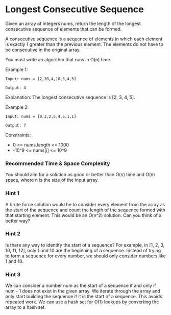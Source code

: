 # **Longest Consecutive Sequence**

Given an array of integers nums, return the length of the longest consecutive sequence of elements that can be formed.

A consecutive sequence is a sequence of elements in which each element is exactly 1 greater than the previous element. The elements do not have to be consecutive in the original array.

You must write an algorithm that runs in O(n) time.

Example 1:

```
Input: nums = [2,20,4,10,3,4,5]

Output: 4

```

Explanation: The longest consecutive sequence is [2, 3, 4, 5].

Example 2:

```
Input: nums = [0,3,2,5,4,6,1,1]

Output: 7

```

Constraints:

- 0 <= nums.length <= 1000
- -10^9 <= nums[i] <= 10^9



### Recommended Time & Space Complexity

You should aim for a solution as good or better than O(n) time and O(n) space, where n is the size of the input array.


### Hint 1

A brute force solution would be to consider every element from the array as the start of the sequence and count the length of the sequence formed with that starting element. This would be an O(n^2) solution. Can you think of a better way?


### Hint 2

Is there any way to identify the start of a sequence? For example, in [1, 2, 3, 10, 11, 12], only 1 and 10 are the beginning of a sequence. Instead of trying to form a sequence for every number, we should only consider numbers like 1 and 10.


### Hint 3

We can consider a number num as the start of a sequence if and only if num - 1 does not exist in the given array. We iterate through the array and only start building the sequence if it is the start of a sequence. This avoids repeated work. We can use a hash set for O(1) lookups by converting the array to a hash set.